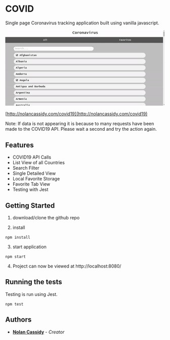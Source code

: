 # COVID

Single page Coronavirus tracking application built using vanilla javascript.

![Demo](examples/exampleGif.gif)

[http://nolancassidy.com/covid19](http://nolancassidy.com/covid19)

Note: If data is not appearing it is because to many requests have been made to the COVID19 API. Please wait a second and try the action again.

## Features

* COVID19 API Calls
* List View of all Countries
* Search Filter
* Single Detailed View
* Local Favorite Storage
* Favorite Tab View
* Testing with Jest

## Getting Started

1. download/clone the github repo

2. install
```
npm install
```

3. start application
```
npm start
```

4. Project can now be viewed at http://localhost:8080/

## Running the tests

Testing is run using Jest.

```
npm test
```

## Authors

* **[Nolan Cassidy](https://github.com/NolanCassidy)** - *Creator*

